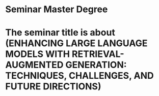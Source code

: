# Seminar Master Degree

# The seminar title is about (ENHANCING LARGE LANGUAGE MODELS WITH RETRIEVAL-AUGMENTED GENERATION: TECHNIQUES, CHALLENGES, AND FUTURE DIRECTIONS)

